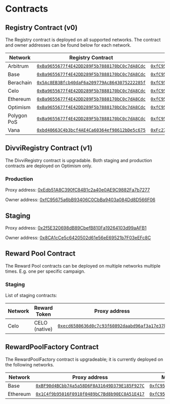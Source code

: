 # Contracts

## Registry Contract (v0)

The Registry contract is deployed on all supported networks. The contract and owner addresses can be found below for each network.

| Network     | Registry Contract                                                                                                                  | Multisig Address                                                                                                                       |
| ----------- | ---------------------------------------------------------------------------------------------------------------------------------- | -------------------------------------------------------------------------------------------------------------------------------------- |
| Arbitrum    | [`0xBa9655677f4E42DD289F5b7888170bC0c7dA8Cdc`](https://arbiscan.io/address/0xBa9655677f4E42DD289F5b7888170bC0c7dA8Cdc)             | [`0xfC95675a6bB93406C0CbBa9403a084Dd8D566F06`](https://app.safe.global/home?safe=arb1:0xfC95675a6bB93406C0CbBa9403a084Dd8D566F06)      |
| Base        | [`0xBa9655677f4E42DD289F5b7888170bC0c7dA8Cdc`](https://basescan.org/address/0xba9655677f4e42dd289f5b7888170bc0c7da8cdc)            | [`0xfC95675a6bB93406C0CbBa9403a084Dd8D566F06`](https://app.safe.global/home?safe=base:0xfC95675a6bB93406C0CbBa9403a084Dd8D566F06)      |
| Berachain   | [`0x5Ac8EB3Bfcb40daF6a209779Ac8643075222285f`](https://berascan.com/address/0x5Ac8EB3Bfcb40daF6a209779Ac8643075222285f)            | [`0xfC95675a6bB93406C0CbBa9403a084Dd8D566F06`](https://app.safe.global/apps?safe=berachain:0xfC95675a6bB93406C0CbBa9403a084Dd8D566F06) |
| Celo        | [`0xBa9655677f4E42DD289F5b7888170bC0c7dA8Cdc`](https://celoscan.io/address/0xba9655677f4e42dd289f5b7888170bc0c7da8cdc)             | [`0xfC95675a6bB93406C0CbBa9403a084Dd8D566F06`](https://app.safe.global/home?safe=celo:0xfC95675a6bB93406C0CbBa9403a084Dd8D566F06)      |
| Ethereum    | [`0xBa9655677f4E42DD289F5b7888170bC0c7dA8Cdc`](https://etherscan.io/address/0xBa9655677f4E42DD289F5b7888170bC0c7dA8Cdc)            | [`0xfC95675a6bB93406C0CbBa9403a084Dd8D566F06`](https://app.safe.global/home?safe=eth:0xfC95675a6bB93406C0CbBa9403a084Dd8D566F06)       |
| Optimism    | [`0xBa9655677f4E42DD289F5b7888170bC0c7dA8Cdc`](https://optimistic.etherscan.io/address/0xba9655677f4e42dd289f5b7888170bc0c7da8cdc) | [`0xfC95675a6bB93406C0CbBa9403a084Dd8D566F06`](https://app.safe.global/home?safe=oeth:0xfC95675a6bB93406C0CbBa9403a084Dd8D566F06)      |
| Polygon PoS | [`0xBa9655677f4E42DD289F5b7888170bC0c7dA8Cdc`](https://polygonscan.com/address/0xBa9655677f4E42DD289F5b7888170bC0c7dA8Cdc)         | [`0xfC95675a6bB93406C0CbBa9403a084Dd8D566F06`](https://app.safe.global/home?safe=matic:0xfC95675a6bB93406C0CbBa9403a084Dd8D566F06)     |
| Vana        | [`0xbd40663C4b3bcf4AE4Ca60364ef98612bDe5c675`](https://vanascan.io/address/0xbd40663C4b3bcf4AE4Ca60364ef98612bDe5c675)             | [`0xFc273c89EE7570Fa154091ca6068683Af2293cF7`](https://safe.vana.org/home?safe=vana:0xFc273c89EE7570Fa154091ca6068683Af2293cF7)        |

## DivviRegistry Contract (v1)

The DivviRegistry contract is upgradable. Both staging and production contracts are deployed on Optimism only.

### Production

Proxy address: [0xEdb51A8C390fC84B1c2a40e0AE9C9882Fa7b7277](https://optimistic.etherscan.io/address/0xEdb51A8C390fC84B1c2a40e0AE9C9882Fa7b7277)

Owner address: [0xfC95675a6bB93406C0CbBa9403a084Dd8D566F06](https://app.safe.global/home?safe=oeth:0xfC95675a6bB93406C0CbBa9403a084Dd8D566F06)

## Staging

Proxy address: [0x2f5E320698dB89CbefB810Fa19264103d99aAFB1](https://optimistic.etherscan.io/address/0x2f5E320698dB89CbefB810Fa19264103d99aAFB1)

Owner address: [0x8CA1cCe5c6420502d61e56eE69521b7F03eEFc8C](https://app.safe.global/home?safe=oeth:0x8CA1cCe5c6420502d61e56eE69521b7F03eEFc8C)

## Reward Pool Contract

The Reward Pool contracts can be deployed on multiple networks multiple times. E.g. one per specific campaign.

### Staging

List of staging contracts:

| Network | Reward Token  | Proxy address                                                                                                          | Multisig Address (has both Owner and Manager roles)                                                                                    |
| ------- | ------------- | ---------------------------------------------------------------------------------------------------------------------- | -------------------------------------------------------------------------------------------------------------------------------------- |
| Celo    | CELO (native) | [`0xecd6580636d0c7c93f60892daabd96af3a17e37b`](https://celoscan.io/address/0xecd6580636d0c7c93f60892daabd96af3a17e37b) | [`0x215bde0ec16d1358139f624d522361c431413754`](https://app.safe.global/home?safe=celo:celo:0x215bde0ec16d1358139f624d522361c431413754) |

## RewardPoolFactory Contract

The RewardPoolFactory contract is upgradeable; it is currently deployed on the following networks.

| Network  | Proxy address                                                                                                           | Multisig Address (has Owner role)                                                                                                                |
| -------- | ----------------------------------------------------------------------------------------------------------------------- | ------------------------------------------------------------------------------------------------------------------------------------------------ |
| Base     | [`0xBF90d4BCbb74a5a58D6F8A31649D379E185F927C`](https://basescan.org/address/0xBF90d4BCbb74a5a58D6F8A31649D379E185F927C) | [`0xfC95675a6bB93406C0CbBa9403a084Dd8D566F06`](https://app.safe.global/transactions/tx?safe=base:0xfC95675a6bB93406C0CbBa9403a084Dd8D566F06)     |
| Ethereum | [`0x1C4f9b95016F0910f0489bC7Bd8b90EC0A51E417`](https://etherscan.io/address/0x1C4f9b95016F0910f0489bC7Bd8b90EC0A51E417) | [`0xfC95675a6bB93406C0CbBa9403a084Dd8D566F06`](https://app.safe.global/transactions/history?safe=eth:0xfC95675a6bB93406C0CbBa9403a084Dd8D566F06) |
